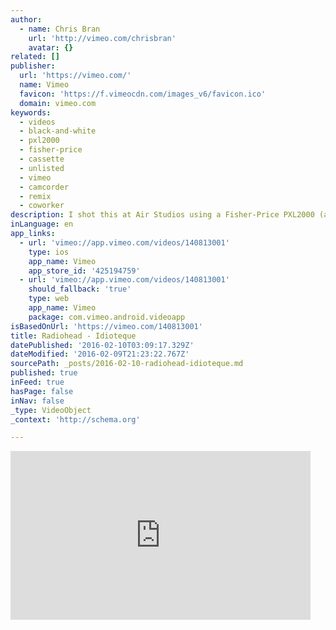 ```yaml
---
author:
  - name: Chris Bran
    url: 'http://vimeo.com/chrisbran'
    avatar: {}
related: []
publisher:
  url: 'https://vimeo.com/'
  name: Vimeo
  favicon: 'https://f.vimeocdn.com/images_v6/favicon.ico'
  domain: vimeo.com
keywords:
  - videos
  - black-and-white
  - pxl2000
  - fisher-price
  - cassette
  - unlisted
  - vimeo
  - camcorder
  - remix
  - coworker
description: I shot this at Air Studios using a Fisher-Price PXL2000 (a toy black-and-white camcorder produced in 1987 that uses a compact audio cassette as its recording medium).
inLanguage: en
app_links:
  - url: 'vimeo://app.vimeo.com/videos/140813001'
    type: ios
    app_name: Vimeo
    app_store_id: '425194759'
  - url: 'vimeo://app.vimeo.com/videos/140813001'
    should_fallback: 'true'
    type: web
    app_name: Vimeo
    package: com.vimeo.android.videoapp
isBasedOnUrl: 'https://vimeo.com/140813001'
title: Radiohead - Idioteque
datePublished: '2016-02-10T03:09:17.329Z'
dateModified: '2016-02-09T21:23:22.767Z'
sourcePath: _posts/2016-02-10-radiohead-idioteque.md
published: true
inFeed: true
hasPage: false
inNav: false
_type: VideoObject
_context: 'http://schema.org'

---
```

<iframe src="https://cdn.embedly.com/widgets/media.html?src=https%3A%2F%2Fplayer.vimeo.com%2Fvideo%2F140813001&amp;url=https%3A%2F%2Fvimeo.com%2F140813001&amp;image=http%3A%2F%2Fi.vimeocdn.com%2Fvideo%2F537507970_295x166.jpg&amp;key=b7d04c9b404c499eba89ee7072e1c4f7&amp;type=text%2Fhtml&amp;schema=vimeo" width="480" height="270" scrolling="no" frameborder="0" allowfullscreen="allowfullscreen" style=""></iframe>